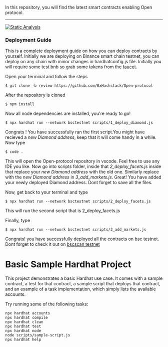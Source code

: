 
In this repository, you will find the latest smart contracts enabling Open protocol.

------

[![Static Analysis](https://github.com/0xHashstack/Open-protocol/actions/workflows/slither.yml/badge.svg?branch=staging)](https://github.com/0xHashstack/Open-protocol/actions/workflows/slither.yml)

### Deployment Guide

This is a complete deployment guide on how you can deploy contracts by yourself. Initially we are deploying on Binance smart chain testnet, 
you can deploy on any chain with minor changes in hardhatconfig.js file. Initially you will require some test bnb so grab some tokens from
the [faucet](https://testnet.binance.org/faucet-smart).

Open your terminal and follow the steps

```
$ git clone -b review https://github.com/0xHashstack/Open-protocol
```
After the repository is cloned

```
$ npm install
```
Now all node dependencies are installed, you're ready to go!

```
$ npx hardhat run --network bsctestnet scripts/1_deploy_diamond.js
```
Congrats ! You have successfully ran the first script.You might have recieved a *new Diamond address*, keep that it will come handy in a while. Now type

```
$ code .
```
This will open the Open-protocol repository in vscode. Feel free to use any IDE you like.
Now go into scripts folder, 
inside that *2_deploy_facets.js* inside that replace your *new Diamond address* with the old one.
Similarly replace with the *new Diamond address* in *3_add_markets.js*.
Great! You have added your newly deployed Diamond address. Dont forget to save all the files.

Now, get back to your terminal and type
```
$ npx hardhat run --network bsctestnet scripts/2_deploy_facets.js
```
This will run the second script that is  2_deploy_facets.js

Finally, type

```
$ npx hardhat run --network bsctestnet scripts/3_add_markets.js
```
Congrats! you have successfully deployed all the contracts on bsc testnet.
Dont forget to check it out on [bscscan testnet](https://testnet.bscscan.com/)



# Basic Sample Hardhat Project

This project demonstrates a basic Hardhat use case. It comes with a sample contract, a test for that contract, a sample script that deploys that contract, and an example of a task implementation, which simply lists the available accounts.

Try running some of the following tasks:

```shell
npx hardhat accounts
npx hardhat compile
npx hardhat clean
npx hardhat test
npx hardhat node
node scripts/sample-script.js
npx hardhat help
```
